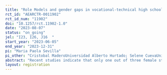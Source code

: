 ```yaml
---
title: "Role Models and gender gaps in vocational-technical high schools in Chile."
rct_id: "AEARCTR-0011902"
rct_id_num: "11902"
doi: "10.1257/rct.11902-1.0"
date: "2023-08-07"
status: "on_going"
jel: "I23, I26, J16  "
start_year: "2023-06-05"
end_year: "2023-12-31"
pi: "Maria Paola Sevilla"
pi_other: "Cristobal MaderoUniversidad Alberto Hurtado; Selene CuevaUniversity of Chicago"
abstract: "Recent studies indicate that only one out of three female students persists in their chosen field when it is historically dominated by males, whereas male students persist at a rate of 70%. This research project uses an experimental approach to study the effects of incorporating female role models (role-model) in delivering information on educational and occupational alternatives related to Industrial Maintenance and Automation 4.0 among female students in vocational-technical high schools in Chile (EMTP by its acronym in Spanish) in the context of a middle-income country.  The experiment involves a short-term intervention where male and female students from Electrical, Electronics, Industrial Mechanics, Automotive Mechanics, and Programming specializations in 80 EMTP institutions are introduced to the labor context, qualifications, and occupational profiles of the multisector of Industrial Maintenance and Automation 4.0. Furthermore, the students receive guidance on the associated educational and occupational pathways. In the “treatment” institutions, the information and guidance will include life stories of three female professionals who have built their educational and occupational careers from EMTP to the Industrial Maintenance and Automation 4.0 multisector. In the remaining “control" institutions, neutral gender-oriented information and guidance will be provided. We will study the effects of the exposure to role-models through video on educational aspirations and mechanisms such as gender stereotypes on women in EMTP careers."
layout: registration
---
```


